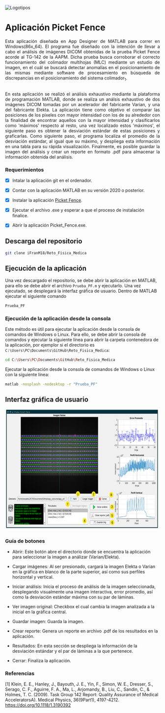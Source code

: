 ![Logotipos](https://github.com/iFranM18/Reto_Fisica_Medica/blob/main/icon/unam_fc_logos.png)

# Aplicación Picket Fence
<div align="justify"> 
Esta aplicación diseñada en App Designer de MATLAB para correr en Windows(86x_64). El programa fue diseñado con la intención de llevar a cabo el análisis de imágenes DICOM obtenidas de la prueba Picket Fence
acorde al TG-142 de la AAPM. Dicha prueba busca corroborar el correcto funcionamiento del colimador multihojas (MLC) mediante un estudio de imagen, en el cuál se buscará detectar anomalías en el posicionamiento
de las mismas mediante software de procesamiento en búsqueda de discrepancias en el posicionamiento del sistema colimador<sub>1</sub>.

<br />
<br />

En esta aplicación se realizó el análisis exhaustivo mediante la plataforma de programación MATLAB, donde se realiza un análsis exhaustivo de dos imágenes DICOM tomadas por un acelerador del fabricante Varian, y una
del fabricante Elekta. La aplicación tiene como objetivo el comparar las posiciones de los pixeles con mayor intensidad con los de su alrededor con la finalidad de encontrar aquellos con la mayor intensidad y 
clasificarlos como 'máximos' respecto al resto, una vez localizado estos 'máximos', el siguiente paso es obtener la desviación estándar de estas posiciones y graficarlas. Como siguiente paso, el programa localiza
el promedio de la desviación estándar, al igual que su máximo, y despliega esta información en una tabla para su rápida visualización. Finalmente, es posible guardar la imagen del análisis y crear un reporte en 
formato .pdf para almacenar la información obtenida del análisis.

</div>

### Requerimientos 


- [x] Intalar la aplicación git en el ordenador.

- [x] Contar con la aplicación MATLAB en su versión 2020 o posterior.

- [x] Instalar la aplicación [Picket Fence](https://github.com/iFranM18/Reto_Fisica_Medica/tree/main/Picket_Fence_app/Picket_Fence/for_redistribution).

- [x] Ejecutar el archivo .exe y esperar a que el proceso de instalación finalice.

- [x] Abrir la aplicación Picket_Fence.exe.

## Descarga del repositorio
```sh
git clone iFranM18/Reto_Fisica_Medica
```
## Ejecución de la aplicación
Una vez descargado el repositorio, se debe abrir la aplicación en MATLAB, para ello se debe abrir el archivo `Prueba_PF.m` y ejecutarlo. Una vez ejecutado, se desplegará la interfaz gráfica de usuario. Dentro de MATLAB ejecutar el siguiente comando
```sh
Prueba_PF
```
### Ejecución de la aplicación desde la consola
Este método es útil para ejecutar la aplicación desde la consola de comandos de Windows o Linux. Para ello, se debe abrir la consola de comandos y ejecutar la siguiente línea para abrir la carpeta contenedora de la aplicación, por ejemplor si el directorio es `C:\Users\PC\Documents\GitHub\Reto_Fisica_Medica`:
```sh
cd C:\Users\PC\Documents\GitHub\Reto_Fisica_Medica
```
Ejecutar la aplicación desde la consola de comandos de Windows o Linux con la siguiente línea:
```sh
matlab -nosplash -nodesktop -r "Prueba_PF"
```

## Interfaz gráfica de usuario
<p align="center">
	<img src="./icon/gui.png" width="663" height="392" alt="GUI" />  
</p>

### Guía de botones

- Abrir: Este botón abre el directorio donde se encuentra la aplicación para seleccionar la imagen a análizar (Varian/Elekta).

- Cargar imágenes: Al ser presionado, cargará la imagen Elekta o Varian en la gráfica en blanco de la parte superior, así como sus perfiles horizontal y vertical.

- Iniciar análisis: Inicia el proceso de análisis de la imagen seleccionada, desplegando visualmente una imagen interactiva, error promedio, así como la desviación estándar máxima con su par de láminas. 

- Ver imagen original: Checkbox el cual cambia la imagen analizada a la inicial en la gráfica central.

- Guardar imagen: Guarda la imagen.

- Crear reporte: Genera un reporte en archivo .pdf de los resultados en la aplicación.

- Resultados: En esta sección se despliega la información de la desviación estándar y el par de láminas a la que pertenece.

- Cerrar: Finaliza la aplicación.

### Referencias

<a id="1">[1]</a>
Klein, E. E., Hanley, J., Bayouth, J. E., Yin, F., Simon, W. E., Dresser, S., Serago, C. F., Aguirre, F. A., Ma, L., Arjomandy, B., Liu, C., Sandin, C., & Holmes, T. C. (2009). Task Group 142 Report: Quality Assurance of Medical AcceleratorsA). Medical Physics, 36(9Part1), 4197-4212. https://doi.org/10.1118/1.3190392

